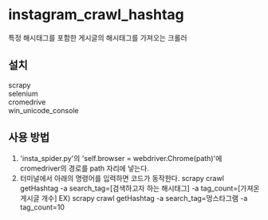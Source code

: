 # instagram_crawl_hashtag
특정 해시태그를 포함한 게시글의 해시태그를 가져오는 크롤러<br>

설치
----------
scrapy <br>
selenium <br>
cromedrive <br>
win_unicode_console <br>

사용 방법
----------
1. 'insta_spider.py'의 'self.browser = webdriver.Chrome(path)'에 cromedriver의 경로를 path 자리에 넣는다.
2. 터미널에서 아래의 명령어를 입력하면 코드가 동작한다.
      scrapy crawl getHashtag -a search_tag=[검색하고자 하는 해시태그] -a tag_count=[가져온 게시글 개수]
      EX) scrapy crawl getHashtag -a search_tag=멍스타그램 -a tag_count=10
    
